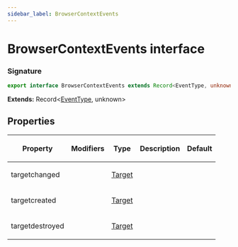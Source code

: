 ```yaml
---
sidebar_label: BrowserContextEvents
---
```


# BrowserContextEvents interface

### Signature

```typescript
export interface BrowserContextEvents extends Record<EventType, unknown>
```

**Extends:** Record&lt;[EventType](./puppeteer.eventtype.md), unknown&gt;

## Properties

<table><thead><tr><th>

Property

</th><th>

Modifiers

</th><th>

Type

</th><th>

Description

</th><th>

Default

</th></tr></thead>
<tbody><tr><td>

<span id="targetchanged">targetchanged</span>

</td><td>

</td><td>

[Target](./puppeteer.target.md)

</td><td>

</td><td>

</td></tr>
<tr><td>

<span id="targetcreated">targetcreated</span>

</td><td>

</td><td>

[Target](./puppeteer.target.md)

</td><td>

</td><td>

</td></tr>
<tr><td>

<span id="targetdestroyed">targetdestroyed</span>

</td><td>

</td><td>

[Target](./puppeteer.target.md)

</td><td>

</td><td>

</td></tr>
</tbody></table>
